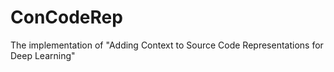 # ConCodeRep
The implementation of "Adding Context to Source Code Representations for Deep Learning"
